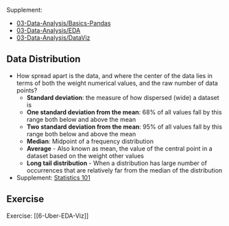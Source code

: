 Supplement: 
- [03-Data-Analysis/Basics-Pandas](https://github.com/mieduai/fsds-courses/blob/master/03-Data-Analysis/02-basics-pandas.ipynb)
- [03-Data-Analysis/EDA](https://github.com/mieduai/fsds-courses/blob/master/03-Data-Analysis/03-eda.ipynb)
- [03-Data-Analysis/DataViz](https://github.com/mieduai/fsds-courses/blob/master/03-Data-Analysis/04-dataviz.ipynb)


## Data Distribution
- How spread apart is the data, and where the center of the data lies in terms of both the weight numerical values, and the raw number of data points?
	- **Standard deviation**: the measure of how dispersed (wide) a dataset is
	- **One standard deviation from the mean**: 68% of all values fall by this range both below and above the mean
	- **Two standard deviation from the mean**: 95% of all values fall by this range both below and above the mean
	- **Median**: Midpoint of a frequency distribution
	- **Average** - Also known as mean, the value of the central point in a dataset based on the weight other values
	- **Long tail distribution** - When a distribution has large number of occurrences that are relatively far from the median of the distribution
- Supplement: [Statistics 101](https://www.youtube.com/watch?v=8YLvF5ztH90)


## Exercise
Exercise: [[6-Uber-EDA-Viz]]
